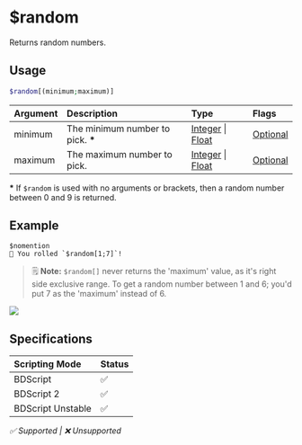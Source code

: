 # $random
Returns random numbers.

## Usage
```php
$random[(minimum;maximum)]
```

| Argument | Description | Type | Flags |
| :---- | :---- | :---- | :---- |
| minimum | The minimum number to pick. **\*** | [Integer](/src/resources/arguments/types.md#integer) \| [Float](/src/resources/arguments/types.md#float) | [Optional](/src/resources/arguments/flags.md#optional) 
| maximum | The maximum number to pick. |  [Integer](/src/resources/arguments/types.md#integer) \| [Float](/src/resources/arguments/types.md#float) | [Optional](/src/resources/arguments/flags.md#optional) 

**\*** If `$random` is used with no arguments or brackets, then a random number between 0 and 9 is returned.

## Example
```
$nomention
🎲 You rolled `$random[1;7]`!
```
> 🗒️ **Note:** `$random[]` never returns the 'maximum' value, as it's right side exclusive range. To get a random number between 1 and 6; you'd put 7 as the 'maximum' instead of 6.

![](https://user-images.githubusercontent.com/69215413/123555172-0d939d00-d752-11eb-9d30-975bf6e8e99f.png)

## Specifications
| Scripting Mode | Status
| :---- | :---- |
| BDScript | ✅ |
| BDScript 2 | ✅ |
| BDScript Unstable | ✅ |

*✅ Supported | ❌ Unsupported*